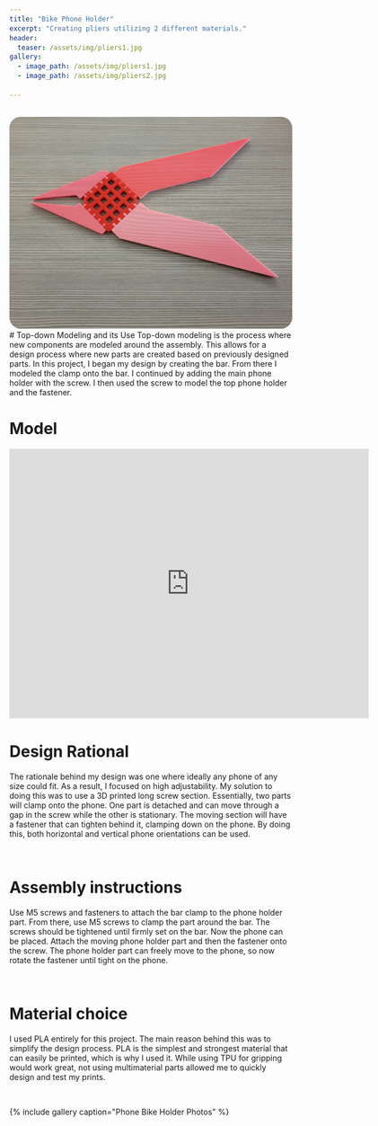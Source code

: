 ```yaml
---
title: "Bike Phone Holder"
excerpt: "Creating pliers utilizing 2 different materials."
header:
  teaser: /assets/img/pliers1.jpg
gallery:
  - image_path: /assets/img/pliers1.jpg
  - image_path: /assets/img/pliers2.jpg
   
---
```


<br>
<img src="/assets/img/pliers1.jpg" style="border-radius: 20px;">

<br>
# Top-down Modeling and its Use
Top-down modeling is the process where new components are modeled around the assembly. This allows for a design process where new parts are created based on previously designed parts. In this project, I began my design by creating the bar. From there I modeled the clamp onto the bar. I continued by adding the main phone holder with the screw. I then used the screw to model the top phone holder and the fastener.

<br>

# Model
<iframe src="https://vanderbilt643.autodesk360.com/shares/public/SH512d4QTec90decfa6ead200767cb1ef0f6?mode=embed" width="640" height="480" allowfullscreen="true" webkitallowfullscreen="true" mozallowfullscreen="true"  frameborder="0"></iframe>
<br>

# Design Rational
The rationale behind my design was one where ideally any phone of any size could fit. As a result, I focused on high adjustability. My solution to doing this was to use a 3D printed long screw section. Essentially, two parts will clamp onto the phone. One part is detached and can move through a gap in the screw while the other is stationary. The moving section will have a fastener that can tighten behind it, clamping down on the phone. By doing this, both horizontal and vertical phone orientations can be used.

<br>

# Assembly instructions 
Use M5 screws and fasteners to attach the bar clamp to the phone holder part. From there, use M5 screws to clamp the part around the bar. The screws should be tightened until firmly set on the bar. Now the phone can be placed. Attach the moving phone holder part and then the fastener onto the screw. The phone holder part can freely move to the phone, so now rotate the fastener until tight on the phone. 

<br>

# Material choice 
I used PLA entirely for this project. The main reason behind this was to simplify the design process. PLA is the simplest and strongest material that can easily be printed, which is why I used it. While using TPU for gripping would work great, not using multimaterial parts allowed me to quickly design and test my prints.

<br>

{% include gallery caption="Phone Bike Holder Photos" %}

